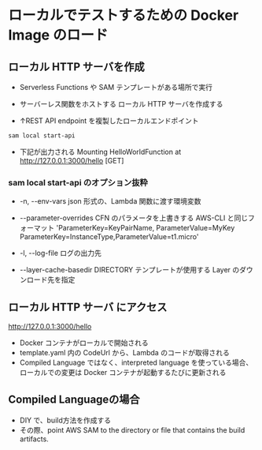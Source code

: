 # ローカルでテストするための Docker Image のロード







## ローカル HTTP サーバを作成

* Serverless Functions や SAM テンプレートがある場所で実行

* サーバーレス関数をホストする ローカル HTTP サーバを作成する
* ↑REST API endpoint を複製したローカルエンドポイント

```bash
sam local start-api
```



* 下記が出力される
Mounting HelloWorldFunction at http://127.0.0.1:3000/hello [GET]













### sam local start-api のオプション抜粋

* -n, --env-vars
json 形式の、Lambda 関数に渡す環境変数


* --parameter-overrides
CFN のパラメータを上書きする
AWS-CLI と同じフォーマット
'ParameterKey=KeyPairName, ParameterValue=MyKey ParameterKey=InstanceType,ParameterValue=t1.micro'


* -l, --log-file
ログの出力先

* --layer-cache-basedir DIRECTORY
テンプレートが使用する Layer  のダウンロード先を指定











## ローカル HTTP サーバ にアクセス

http://127.0.0.1:3000/hello


* Docker コンテナがローカルで開始される
* template.yaml 内の CodeUrl から、Lambda のコードが取得される
* Compiled Language ではなく、interpreted language を使っている場合、ローカルでの変更は Docker コンテナが起動するたびに更新される


## Compiled Languageの場合

* DIY で、build方法を作成する
* その際、point AWS SAM to the directory or file that contains the build artifacts.
